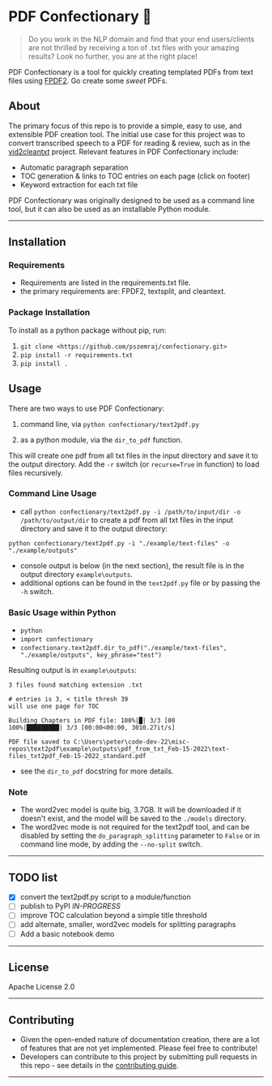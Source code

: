 # PDF Confectionary :cupcake:

> Do you work in the NLP domain and find that your end users/clients are not thrilled by receiving a ton of .txt files with your amazing results? Look no further, you are at the right place!

PDF Confectionary is a tool for quickly creating templated PDFs from text files using [FPDF2](https://pyfpdf.github.io/fpdf2/index.html). Go create some *sweet* PDFs.

## About

The primary focus of this repo is to provide a simple, easy to use, and extensible PDF creation tool. The initial use case for this project was to convert transcribed speech to a PDF for reading & review, such as in the [vid2cleantxt](https://github.com/pszemraj/vid2cleantxt) project. Relevant features in PDF Confectionary include:

- Automatic paragraph separation
- TOC generation & links to TOC entries on each page (click on footer)
- Keyword extraction for each txt file

PDF Confectionary was originally designed to be used as a command line tool, but it can also be used as an installable Python module.

---

## Installation

### Requirements

- Requirements are listed in the requirements.txt file.
- the primary requirements are: FPDF2, textsplit, and cleantext.

### Package Installation

To install as a python package without pip, run:

1. `git clone <https://github.com/pszemraj/confectionary.git>`
2. `pip install -r requirements.txt`
3. `pip install .`

## Usage

There are two ways to use PDF Confectionary:

1. command line, via `python confectionary/text2pdf.py`

2. as a python module, via the `dir_to_pdf` function.

This will create one pdf from all txt files in the input directory and save it to the output directory. Add the `-r` switch (or `recurse=True` in function) to load files recursively.

### Command Line Usage

- call `python confectionary/text2pdf.py -i /path/to/input/dir -o /path/to/output/dir` to create a pdf from all txt files in the input directory and save it to the output directory:

`python confectionary/text2pdf.py -i "./example/text-files" -o "./example/outputs"`

- console output is below (in the next section), the result file is in the output directory `example\outputs`.
- additional options can be found in the `text2pdf.py` file or by passing the `-h` switch.

### Basic Usage within Python

- `python`
- `import confectionary`
- `confectionary.text2pdf.dir_to_pdf("./example/text-files", "./example/outputs", key_phrase="test")`

Resulting output is in `example\outputs`:

```
3 files found matching extension .txt

# entries is 3, < title thresh 39
will use one page for TOC

Building Chapters in PDF file: 100%|█| 3/3 [00
100%|█████████| 3/3 [00:00<00:00, 3010.27it/s]

PDF file saved to C:\Users\peter\code-dev-22\misc-repos\text2pdf\example\outputs\pdf_from_txt_Feb-15-2022\text-files_txt2pdf_Feb-15-2022_standard.pdf
```

- see the `dir_to_pdf` docstring for more details.

### Note

- The word2vec model is quite big, 3.7GB. It will be downloaded if it doesn't exist, and the model will be saved to the `./models` directory.
- The word2vec mode is not required for the text2pdf tool, and can be disabled by setting the `do_paragraph_splitting` parameter to `False` or in command line mode, by adding the `--no-split` switch.

---

## TODO list

- [x] convert the text2pdf.py script to a module/function
- [ ] publish to PyPI *IN-PROGRESS*
- [ ] improve TOC calculation beyond a simple title threshold
- [ ] add alternate, smaller, word2vec models for splitting paragraphs
- [ ] Add a basic notebook demo

---

## License

Apache License 2.0

---

## Contributing

- Given the open-ended nature of documentation creation, there are a lot of features that are not yet implemented. Please feel free to contribute!
- Developers can contribute to this project by submitting pull requests in this repo - see details in the [contributing guide](CONTRIBUTING.md).

---
